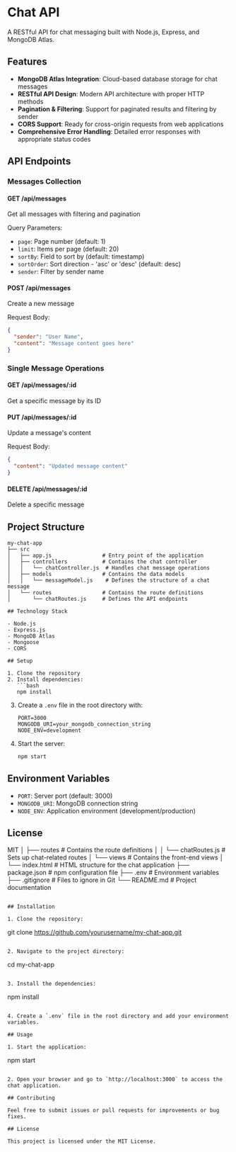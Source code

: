 # Chat API

A RESTful API for chat messaging built with Node.js, Express, and MongoDB Atlas.

## Features

- **MongoDB Atlas Integration**: Cloud-based database storage for chat messages
- **RESTful API Design**: Modern API architecture with proper HTTP methods
- **Pagination & Filtering**: Support for paginated results and filtering by sender
- **CORS Support**: Ready for cross-origin requests from web applications
- **Comprehensive Error Handling**: Detailed error responses with appropriate status codes

## API Endpoints

### Messages Collection

#### GET /api/messages
Get all messages with filtering and pagination

Query Parameters:
- `page`: Page number (default: 1)
- `limit`: Items per page (default: 20)
- `sortBy`: Field to sort by (default: timestamp)
- `sortOrder`: Sort direction - 'asc' or 'desc' (default: desc)
- `sender`: Filter by sender name

#### POST /api/messages
Create a new message

Request Body:
```json
{
  "sender": "User Name",
  "content": "Message content goes here"
}
```

### Single Message Operations

#### GET /api/messages/:id
Get a specific message by its ID

#### PUT /api/messages/:id
Update a message's content

Request Body:
```json
{
  "content": "Updated message content"
}
```

#### DELETE /api/messages/:id
Delete a specific message

## Project Structure

```
my-chat-app
├── src
│   ├── app.js                # Entry point of the application
│   ├── controllers           # Contains the chat controller
│   │   └── chatController.js  # Handles chat message operations
│   ├── models                # Contains the data models
│   │   └── messageModel.js    # Defines the structure of a chat message
│   └── routes                # Contains the route definitions
│       └── chatRoutes.js     # Defines the API endpoints

## Technology Stack

- Node.js
- Express.js
- MongoDB Atlas
- Mongoose
- CORS

## Setup

1. Clone the repository
2. Install dependencies:
   ```bash
   npm install
   ```
3. Create a `.env` file in the root directory with:
   ```env
   PORT=3000
   MONGODB_URI=your_mongodb_connection_string
   NODE_ENV=development
   ```
4. Start the server:
   ```bash
   npm start
   ```

## Environment Variables

- `PORT`: Server port (default: 3000)
- `MONGODB_URI`: MongoDB connection string
- `NODE_ENV`: Application environment (development/production)

## License

MIT
│   ├── routes                # Contains the route definitions
│   │   └── chatRoutes.js      # Sets up chat-related routes
│   └── views                 # Contains the front-end views
│       └── index.html         # HTML structure for the chat application
├── package.json              # npm configuration file
├── .env                      # Environment variables
├── .gitignore                # Files to ignore in Git
└── README.md                 # Project documentation
```

## Installation

1. Clone the repository:
   ```
   git clone https://github.com/yourusername/my-chat-app.git
   ```

2. Navigate to the project directory:
   ```
   cd my-chat-app
   ```

3. Install the dependencies:
   ```
   npm install
   ```

4. Create a `.env` file in the root directory and add your environment variables.

## Usage

1. Start the application:
   ```
   npm start
   ```

2. Open your browser and go to `http://localhost:3000` to access the chat application.

## Contributing

Feel free to submit issues or pull requests for improvements or bug fixes. 

## License

This project is licensed under the MIT License.